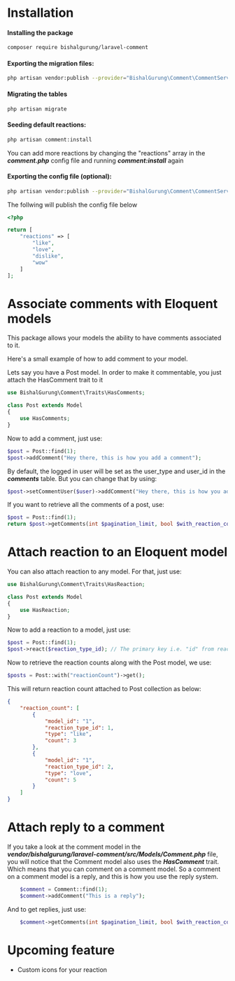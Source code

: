 # Installation
#### Installing the package
```bash
composer require bishalgurung/laravel-comment
```
#### Exporting the migration files:

```bash
php artisan vendor:publish --provider="BishalGurung\Comment\CommentServiceProvider" --tag="migration"
```
#### Migrating the tables
```bash
php artisan migrate
```
#### Seeding default reactions:
```bash
php artisan comment:install
```
You can add more reactions by changing the "reactions" array in the **_comment.php_** config file and running **_comment:install_** again

#### Exporting the config file (optional):

```bash
php artisan vendor:publish --provider="BishalGurung\Comment\CommentServiceProvider" --tag="config"
```
The follwing will publish the config file below
```php
<?php

return [
    "reactions" => [
        "like",
        "love",
        "dislike",
        "wow"
    ]
];

```

# Associate comments with Eloquent models

This package allows your models the ability to have comments associated to it.

Here's a small example of how to add comment to your model.

Lets say you have a Post model. In order to make it commentable, you just attach the HasComment trait to it

```php
use BishalGurung\Comment\Traits\HasComments;

class Post extends Model
{
    use HasComments;
}
```
Now to add a comment, just use:
```php
$post = Post::find(1);
$post->addComment("Hey there, this is how you add a comment");
```
By default, the logged in user will be set as the user_type and user_id in the _**comments**_ table.
But you can change that by using:
```php
$post->setCommentUser($user)->addComment("Hey there, this is how you add a comment but set the user manually");
```

If you want to retrieve all the comments of a post, use:
```php
$post = Post::find(1);
return $post->getComments(int $pagination_limit, bool $with_reaction_count); 
```

# Attach reaction to an Eloquent model

You can also attach reaction to any model. For that, just use:
```php
use BishalGurung\Comment\Traits\HasReaction;

class Post extends Model
{
    use HasReaction;
}
```

Now to add a reaction to a model, just use:
```php
$post = Post::find(1);
$post->react($reaction_type_id); // The primary key i.e. "id" from reaction_types table
```

Now to retrieve the reaction counts along with the Post model, we use:
```php
$posts = Post::with("reactionCount")->get();
```

This will return reaction count attached to Post collection as below:
```json
{
    "reaction_count": [
        {
            "model_id": "1",
            "reaction_type_id": 1,
            "type": "like",
            "count": 3
        },
        {
            "model_id": "1",
            "reaction_type_id": 2,
            "type": "love",
            "count": 5
        }
    ]
}
```

# Attach reply to a comment
If you take a look at the comment model in the _**vendor/bishalgurung/laravel-comment/src/Models/Comment.php**_ file, you will notice that the Comment model also uses the **_HasComment_** trait. Which means that you can comment on a comment model. So a comment on a comment model is a reply, and this is how you use the reply system.

```php
    $comment = Comment::find(1);
    $comment->addComment("This is a reply");
```
And to get replies, just use:
```php
    $comment->getComments(int $pagination_limit, bool $with_reaction_count); 
```
# Upcoming feature
- Custom icons for your reaction

